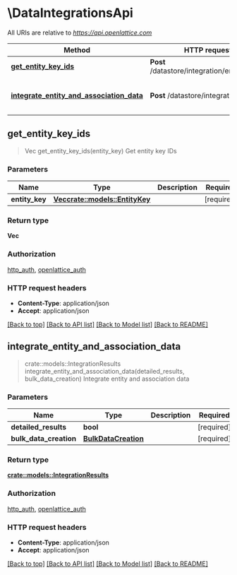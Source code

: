 # \DataIntegrationsApi

All URIs are relative to *https://api.openlattice.com*

Method | HTTP request | Description
------------- | ------------- | -------------
[**get_entity_key_ids**](DataIntegrationsApi.md#get_entity_key_ids) | **Post** /datastore/integration/entityKeyIds | Get entity key IDs
[**integrate_entity_and_association_data**](DataIntegrationsApi.md#integrate_entity_and_association_data) | **Post** /datastore/integration | Integrate entity and association data



## get_entity_key_ids

> Vec<String> get_entity_key_ids(entity_key)
Get entity key IDs

### Parameters


Name | Type | Description  | Required | Notes
------------- | ------------- | ------------- | ------------- | -------------
**entity_key** | [**Vec<crate::models::EntityKey>**](EntityKey.md) |  | [required] |

### Return type

**Vec<String>**

### Authorization

[http_auth](../README.md#http_auth), [openlattice_auth](../README.md#openlattice_auth)

### HTTP request headers

- **Content-Type**: application/json
- **Accept**: application/json

[[Back to top]](#) [[Back to API list]](../README.md#documentation-for-api-endpoints) [[Back to Model list]](../README.md#documentation-for-models) [[Back to README]](../README.md)


## integrate_entity_and_association_data

> crate::models::IntegrationResults integrate_entity_and_association_data(detailed_results, bulk_data_creation)
Integrate entity and association data

### Parameters


Name | Type | Description  | Required | Notes
------------- | ------------- | ------------- | ------------- | -------------
**detailed_results** | **bool** |  | [required] |
**bulk_data_creation** | [**BulkDataCreation**](BulkDataCreation.md) |  | [required] |

### Return type

[**crate::models::IntegrationResults**](IntegrationResults.md)

### Authorization

[http_auth](../README.md#http_auth), [openlattice_auth](../README.md#openlattice_auth)

### HTTP request headers

- **Content-Type**: application/json
- **Accept**: application/json

[[Back to top]](#) [[Back to API list]](../README.md#documentation-for-api-endpoints) [[Back to Model list]](../README.md#documentation-for-models) [[Back to README]](../README.md)

